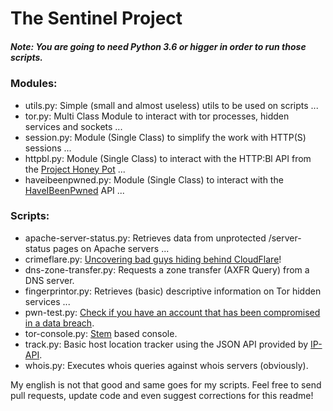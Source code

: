 # The Sentinel Project
##### Note: You are going to need Python 3.6 or higger in order to run those scripts.

### Modules:
- utils.py: Simple (small and almost useless) utils to be used on scripts ...
- tor.py: Multi Class Module to interact with tor processes, hidden services and sockets ...
- session.py: Module (Single Class) to simplify the work with HTTP(S) sessions ...
- httpbl.py: Module (Single Class) to interact with the HTTP:Bl API from the [Project Honey Pot](projecthoneypot.org) ...
- haveibeenpwned.py: Module (Single Class) to interact with the [HaveIBeenPwned](https://haveibeenpwned.com/) API ...

### Scripts:
- apache-server-status.py: Retrieves data from unprotected /server-status pages on Apache servers ...
- crimeflare.py: [Uncovering bad guys hiding behind CloudFlare](http://crimeflare.com)!
- dns-zone-transfer.py: Requests a zone transfer (AXFR Query) from a DNS server.
- fingerprintor.py: Retrieves (basic) descriptive information on Tor hidden services ...
- pwn-test.py: [Check if you have an account that has been compromised in a data breach](https://haveibeenpwned.com/).
- tor-console.py: [Stem](https://stem.torproject.org/) based console.
- track.py: Basic host location tracker using the JSON API provided by [IP-API](http://ip-api.com).
- whois.py: Executes whois queries against whois servers (obviously).


My english is not that good and same goes for my scripts. Feel free to send pull requests, update code and even suggest corrections for this readme!
